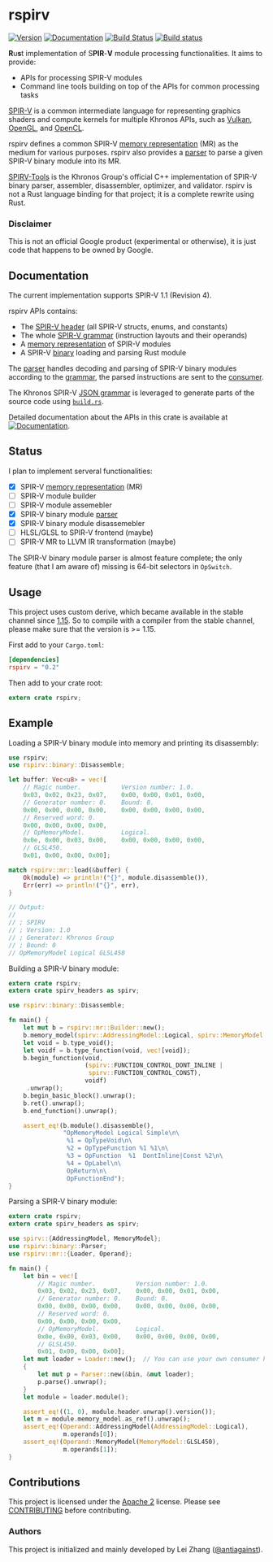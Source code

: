 rspirv
======

[![Version](https://img.shields.io/crates/v/rspirv.svg)](https://crates.io/crates/rspirv)
[![Documentation](https://docs.rs/rspirv/badge.svg)](https://docs.rs/rspirv)
[![Build Status](https://travis-ci.org/google/rspirv.svg?branch=master)](https://travis-ci.org/google/rspirv)
[![Build status](https://ci.appveyor.com/api/projects/status/qc9p4bjrbw4osyho/branch/master?svg=true)](https://ci.appveyor.com/project/antiagainst/rspirv/branch/master)

**R**u**s**t implementation of S**PIR**-**V** module processing functionalities.
It aims to provide:

* APIs for processing SPIR-V modules
* Command line tools building on top of the APIs for common processing tasks

[SPIR-V][spirv] is a common intermediate language for representing graphics
shaders and compute kernels for multiple Khronos APIs, such as [Vulkan][vulkan],
[OpenGL][opengl], and [OpenCL][opencl].

rspirv defines a common SPIR-V [memory representation][doc-mr] (MR) as the
medium for various purposes. rspirv also provides a [parser][doc-parser] to
parse a given SPIR-V binary module into its MR.

[SPIRV-Tools][spirv-tools] is the Khronos Group's official C++ implementation of
SPIR-V binary parser, assembler, disassembler, optimizer, and validator. rspirv
is not a Rust language binding for that project; it is a complete rewrite using
Rust.

### Disclaimer

This is not an official Google product (experimental or otherwise), it is just
code that happens to be owned by Google.

Documentation
-------------

The current implementation supports SPIR-V 1.1 (Revision 4).

rspirv APIs contains:
* The [SPIR-V header][doc-header] (all SPIR-V structs, enums, and constants)
* The whole [SPIR-V grammar][doc-grammar] (instruction layouts and their
  operands)
* A [memory representation][doc-mr] of SPIR-V modules
* A SPIR-V [binary][doc-binary] loading and parsing Rust module

The [parser][doc-parser] handles decoding and parsing of SPIR-V binary modules
according to the [grammar][doc-grammar], the parsed instructions are sent to
the [consumer][doc-consumer].

The Khronos SPIR-V [JSON grammar][json-grammar] is leveraged to generate parts
of the source code using [`build.rs`](rspirv/build/build.rs).

Detailed documentation about the APIs in this crate is available at
[![Documentation](https://docs.rs/rspirv/badge.svg)](https://docs.rs/rspirv).

Status
------

I plan to implement serveral functionalities:

- [x] SPIR-V [memory representation][doc-mr] (MR)
- [ ] SPIR-V module builder
- [ ] SPIR-V module assemebler
- [x] SPIR-V binary module [parser][doc-parser]
- [x] SPIR-V binary module disassemebler
- [ ] HLSL/GLSL to SPIR-V frontend (maybe)
- [ ] SPIR-V MR to LLVM IR transformation (maybe)

The SPIR-V binary module parser is almost feature complete; the only feature
(that I am aware of) missing is 64-bit selectors in `OpSwitch`.

Usage
-----

This project uses custom derive, which became available in the stable channel
since [1.15][rust-1.15]. So to compile with a compiler from the stable channel,
please make sure that the version is >= 1.15.

First add to your `Cargo.toml`:

```toml
[dependencies]
rspirv = "0.2"
```

Then add to your crate root:

```rust
extern crate rspirv;
```

Example
-------

Loading a SPIR-V binary module into memory and printing its disassembly:

```rust
use rspirv;
use rspirv::binary::Disassemble;

let buffer: Vec<u8> = vec![
    // Magic number.           Version number: 1.0.
    0x03, 0x02, 0x23, 0x07,    0x00, 0x00, 0x01, 0x00,
    // Generator number: 0.    Bound: 0.
    0x00, 0x00, 0x00, 0x00,    0x00, 0x00, 0x00, 0x00,
    // Reserved word: 0.
    0x00, 0x00, 0x00, 0x00,
    // OpMemoryModel.          Logical.
    0x0e, 0x00, 0x03, 0x00,    0x00, 0x00, 0x00, 0x00,
    // GLSL450.
    0x01, 0x00, 0x00, 0x00];

match rspirv::mr::load(&buffer) {
    Ok(module) => println!("{}", module.disassemble()),
    Err(err) => println!("{}", err),
}

// Output:
//
// ; SPIRV
// ; Version: 1.0
// ; Generator: Khronos Group
// ; Bound: 0
// OpMemoryModel Logical GLSL450
```

Building a SPIR-V binary module:

```rust
extern crate rspirv;
extern crate spirv_headers as spirv;

use rspirv::binary::Disassemble;

fn main() {
    let mut b = rspirv::mr::Builder::new();
    b.memory_model(spirv::AddressingModel::Logical, spirv::MemoryModel::Simple);
    let void = b.type_void();
    let voidf = b.type_function(void, vec![void]);
    b.begin_function(void,
                     (spirv::FUNCTION_CONTROL_DONT_INLINE |
                      spirv::FUNCTION_CONTROL_CONST),
                     voidf)
     .unwrap();
    b.begin_basic_block().unwrap();
    b.ret().unwrap();
    b.end_function().unwrap();

    assert_eq!(b.module().disassemble(),
               "OpMemoryModel Logical Simple\n\
                %1 = OpTypeVoid\n\
                %2 = OpTypeFunction %1 %1\n\
                %3 = OpFunction  %1  DontInline|Const %2\n\
                %4 = OpLabel\n\
                OpReturn\n\
                OpFunctionEnd");
}
```

Parsing a SPIR-V binary module:

```rust
extern crate rspirv;
extern crate spirv_headers as spirv;

use spirv::{AddressingModel, MemoryModel};
use rspirv::binary::Parser;
use rspirv::mr::{Loader, Operand};

fn main() {
    let bin = vec![
        // Magic number.           Version number: 1.0.
        0x03, 0x02, 0x23, 0x07,    0x00, 0x00, 0x01, 0x00,
        // Generator number: 0.    Bound: 0.
        0x00, 0x00, 0x00, 0x00,    0x00, 0x00, 0x00, 0x00,
        // Reserved word: 0.
        0x00, 0x00, 0x00, 0x00,
        // OpMemoryModel.          Logical.
        0x0e, 0x00, 0x03, 0x00,    0x00, 0x00, 0x00, 0x00,
        // GLSL450.
        0x01, 0x00, 0x00, 0x00];
    let mut loader = Loader::new();  // You can use your own consumer here.
    {
        let mut p = Parser::new(&bin, &mut loader);
        p.parse().unwrap();
    }
    let module = loader.module();

    assert_eq!((1, 0), module.header.unwrap().version());
    let m = module.memory_model.as_ref().unwrap();
    assert_eq!(Operand::AddressingModel(AddressingModel::Logical),
               m.operands[0]);
    assert_eq!(Operand::MemoryModel(MemoryModel::GLSL450),
               m.operands[1]);
}
```

Contributions
-------------

This project is licensed under the [Apache 2](LICENSE) license. Please see
[CONTRIBUTING](CONTRIBUTING.md) before contributing.

### Authors

This project is initialized and mainly developed by Lei Zhang
([@antiagainst][me]).

[spirv]: https://www.khronos.org/registry/spir-v/
[vulkan]: https://www.khronos.org/vulkan/
[opengl]: https://www.opengl.org/
[opencl]: https://www.khronos.org/opencl/
[me]: https://github.com/antiagainst
[json-grammar]: https://github.com/KhronosGroup/SPIRV-Headers/tree/master/include/spirv
[spirv-tools]: https://github.com/KhronosGroup/SPIRV-Tools
[doc-mr]: https://docs.rs/rspirv/0.2.0/rspirv/mr/index.html
[doc-parser]: https://docs.rs/rspirv/0.2.0/rspirv/binary/struct.Parser.html
[doc-header]: https://docs.rs/spirv_headers
[doc-grammar]: https://docs.rs/rspirv/0.2.0/rspirv/grammar/index.html
[doc-binary]: https://docs.rs/rspirv/0.2.0/rspirv/binary/index.html
[doc-consumer]: https://docs.rs/rspirv/0.2.0/rspirv/binary/trait.Consumer.html
[rust-1.15]: https://blog.rust-lang.org/2017/02/02/Rust-1.15.html

